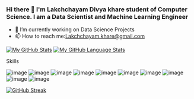 ### Hi there 👋 I'm Lakchchayam Divya khare student of Computer Science. I am a Data Scientist and Machine Learning Engineer



- 🔭 I’m currently working on Data Science Projects
- 📫 How to reach me:Lakchchayam.khare@gmail.com



[![My GitHub Stats](https://github-readme-stats.vercel.app/api/?username=lakchchayam&count_private=true&theme=tokyonight&showicons=true)]()
[![My GitHub Language Stats](https://github-readme-stats.vercel.app/api/top-langs/?username=lakchchayam&langs_count=5&theme=tokyonight)]()

Skills

![image](https://img.shields.io/badge/Python-3776AB?style=for-the-badge&logo=python&logoColor=white)
![image](https://img.shields.io/badge/HTML5-E34F26?style=for-the-badge&logo=html5&logoColor=white)
![image](https://img.shields.io/badge/CSS3-1572B6?style=for-the-badge&logo=css3&logoColor=white)
![image](	https://img.shields.io/badge/Node.js-43853D?style=for-the-badge&logo=node.js&logoColor=white)
![image](https://img.shields.io/badge/JavaScript-F7DF1E?style=for-the-badge&logo=javascript&logoColor=black)
![image](https://img.shields.io/badge/Flutter-02569B?style=for-the-badge&logo=flutter&logoColor=white)
![image](https://img.shields.io/badge/MongoDB-4EA94B?style=for-the-badge&logo=mongodb&logoColor=white)
![image](https://img.shields.io/badge/Microsoft_Excel-217346?style=for-the-badge&logo=microsoft-excel&logoColor=white)
![image](https://img.shields.io/badge/Amazon_AWS-232F3E?style=for-the-badge&logo=amazon-aws&logoColor=white)
![image](https://img.shields.io/badge/Heroku-430098?style=for-the-badge&logo=heroku&logoColor=white)



[![GitHub Streak](https://github-readme-streak-stats.herokuapp.com/?user=lakchchayam&theme=dark)](https://github.com/DenverCoder1/github-readme-streak-stats)
